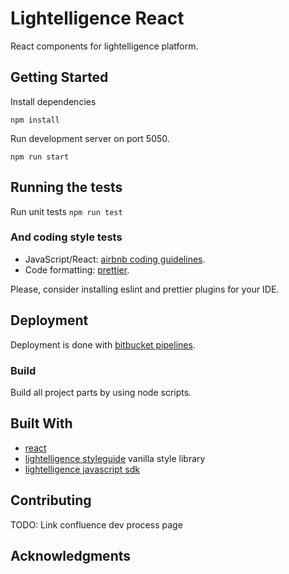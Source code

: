 # Lightelligence React

React components for lightelligence platform.

## Getting Started

Install dependencies

```
npm install
```

Run development server on port 5050.

```
npm run start
```

## Running the tests

Run unit tests
`npm run test`

### And coding style tests

- JavaScript/React: [airbnb coding guidelines](https://www.npmjs.com/package/eslint-config-airbnb).
- Code formatting: [prettier](https://github.com/prettier/prettier).

Please, consider installing eslint and prettier plugins for your IDE.

## Deployment

Deployment is done with [bitbucket pipelines](https://bitbucket.org/product/features/pipelines).

### Build
Build all project parts by using node scripts.

## Built With

- [react](https://reactjs.org/)
- [lightelligence styleguide](https://bitbucket.org/lightelligence/styleguide/src) vanilla style library
- [lightelligence javascript sdk](https://bitbucket.org/lightelligence/javascript-sdk/src)

## Contributing

TODO: Link confluence dev process page

## Acknowledgments
